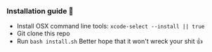 ### Installation guide :rocket:
* Install OSX command line tools: ```xcode-select --install || true```
* Git clone this repo
* Run ```bash install.sh``` Better hope that it won't wreck your shit :thumbsup: